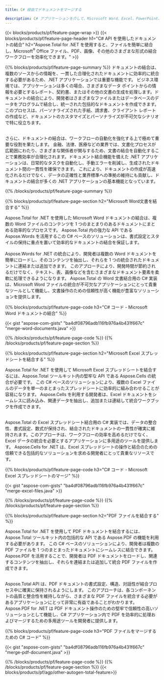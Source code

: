 ```yaml
---
title: C# 経由でドキュメントをマージする 

description: C# アプリケーションを介して、Microsoft Word、Excel、PowerPoint、PDF、画像などの 2 つ以上の個別のドキュメントを結合します。 アプリを介してオンラインで結合結果をテストします。
---
```


{{< blocks/products/pf/feature-page-wrap >}}
{{< blocks/products/pf/feature-page-header h1="C# API を使用したドキュメントの結合" h2="Aspose.Total for .NET を使用すると、ファイルを簡単に結合し、Microsoft<sup>&reg;</sup> Office ファイル、PDF、画像、その他のさまざまな形式の結合ワークフローを効率化できます。" >}}

{{% blocks/products/pf/feature-page-summary %}}
ドキュメントの結合は、複数のソースからの情報を、一貫した合理化されたドキュメントに効率的に統合する必要があるため、.NET アプリケーションでは重要な機能です。 ビジネス環境では、アプリケーションは多くの場合、さまざまなデータ ポイントからの情報を必要とするレポート、契約書、またはその他の文書の生成を処理します。ドキュメントの結合により、開発者はさまざまなファイルまたはデータベースのデータをプログラムで結合し、統一された包括的なドキュメントを作成できます。 このプロセスは、パーソナライズされた手紙、請求書、クライアント レポートの作成など、ドキュメントのカスタマイズとパーソナライズが不可欠なシナリオで特に役立ちます。<br /><br />

さらに、ドキュメントの結合は、ワークフローの自動化を強化する上で極めて重要な役割を果たします。 金融、法律、医療などの業界では、文書化プロセスが広範囲にわたり、さまざまな関係者が関与するため、文書の結合を自動化することで業務効率が合理化されます。ドキュメント結合機能を備えた .NET アプリケーションは、日常的なタスクを自動化し、手動エラーを削減し、生成されたドキュメント間の一貫性を確保できます。 これにより、ドキュメントの作成が高速化されるだけでなく、データの正確性と業界標準への準拠の維持にも貢献し、ドキュメントの結合が多くの .NET アプリケーションの基本機能となっています。

{{% /blocks/products/pf/feature-page-summary  %}}

{{% blocks/products/pf/feature-page-section  h2="Microsoft Word文書を結合する" %}}

Aspose.Total for .NET を使用した Microsoft Word ドキュメントの結合は、複数の Word ファイルのコンテンツを 1 つのまとまりのあるドキュメントにまとめる効率的なプロセスです。 Aspose.Total 内の強力な API である Aspose.Words を活用するこの C# ベースのソリューションは、書式設定とスタイルの保持に重点を置いて効率的なドキュメントの結合を保証します。 
<br /><br />
Aspose.Words for .NET の統合により、開発者は複数の Word ドキュメントを簡単にロードし、そのコンテンツを抽出し、それらを 1 つの統合されたドキュメントに連結または追加できます。 このアプローチにより、開発時間が節約されるだけでなく、テキスト、表、画像などを含むさまざまなドキュメント要素を柔軟に処理できるようになります。 Aspose.Total の Word 文書結合用の C# 実装は、Microsoft Word ファイルの統合が不可欠なアプリケーションにとって貴重なツールとして機能し、文書操作のための信頼性が高く機能が豊富なソリューションを提供します。


{{% blocks/products/pf/feature-page-code h3="C# コード - Microsoft Word ドキュメントの結合" %}}

{{< gist "aspose-com-gists" "ba4df08796adb116fb976a4b431f667c" "merge-word-documents.java" >}}

{{% /blocks/products/pf/feature-page-code  %}}
{{% /blocks/products/pf/feature-page-section %}}

{{% blocks/products/pf/feature-page-section  h2="Microsoft Excel スプレッドシートを結合する" %}}

Aspose.Total for .NET を使用して Microsoft Excel スプレッドシートを結合するには、Aspose.Total ツールキット内の堅牢な API である Aspose.Cells の統合が必要です。 この C# ベースのソリューションにより、複数の Excel ファイルのデータを単一のまとまったスプレッドシートに効率的に組み合わせることが容易になります。 Aspose.Cells を利用する開発者は、Excel ドキュメントをシームレスに読み込み、関連データを抽出し、追加または連結して統合ワークブックを作成できます。 <br /> <br />

Aspose.Total の Excel スプレッドシート結合用の C# 実装では、データの整合性、書式設定、数式が保持され、結合されたドキュメントの一貫性が確実に維持されます。このアプローチは、ワークフローの効率を高めるだけでなく、Excel データの統合を必要とするアプリケーションに多用途のツールを提供します。 Aspose.Cells for .NET は、Excel スプレッドシートの操作と結合のための信頼できる包括的なソリューションを求める開発者にとって貴重なリソースです。


{{% blocks/products/pf/feature-page-code h3="C# コード - Microsoft Excel スプレッドシートのマージ" %}}

{{< gist "aspose-com-gists" "ba4df08796adb116fb976a4b431f667c" "merge-excel-files.java" >}}

{{% /blocks/products/pf/feature-page-code  %}}
{{% /blocks/products/pf/feature-page-section %}}


{{% blocks/products/pf/feature-page-section  h2="PDF ファイルを結合する" %}}

Aspose.Total for .NET を使用して PDF ドキュメントを結合するには、Aspose.Total ツールキット内の包括的な API である Aspose.PDF の機能を利用する必要があります。 この C# ベースのソリューションにより、開発者は複数の PDF ファイルを 1 つのまとまったドキュメントにシームレスに結合できます。 Aspose.PDF を活用することで、開発者は PDF ドキュメントをロードし、関連するコンテンツを抽出し、それらを連結または追加して統合 PDF ファイルを作成できます。 <br /><br />

Aspose.Total API は、PDF ドキュメントの書式設定、構造、対話性が結合プロセス中に確実に保持されるようにします。 このアプローチは、各コンポーネントの品質と整合性を維持しながら、さまざまな PDF ファイルを統合する必要があるアプリケーションにとって非常に有益であることがわかります。 Aspose.PDF for .NET は PDF ドキュメント操作のための堅牢で信頼性の高いソリューションとして機能し、C# アプリケーション内で PDF を効率的に処理およびマージするための多用途ツールを開発者に提供します。 

{{% blocks/products/pf/feature-page-code h3="PDF ファイルをマージするための C# コード" %}}

{{< gist "aspose-com-gists" "ba4df08796adb116fb976a4b431f667c" "merge-pdf-document.java" >}}

{{% /blocks/products/pf/feature-page-code  %}}
{{% /blocks/products/pf/feature-page-section %}}
{{< blocks/products/pf/agp/other-autogen-total-feature>}}